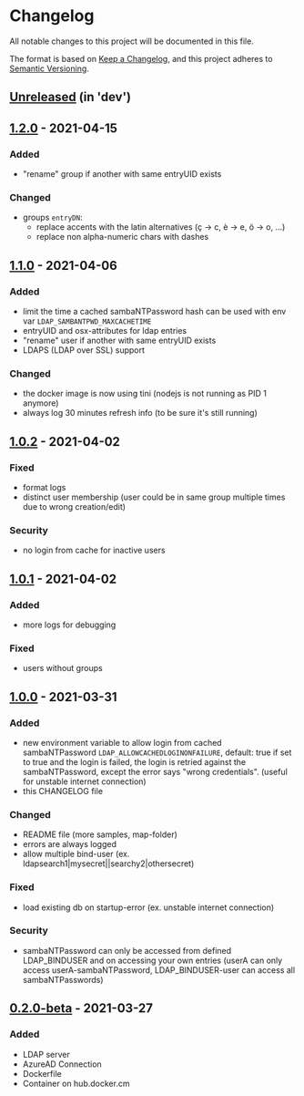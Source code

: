 # Changelog
All notable changes to this project will be documented in this file.

The format is based on [Keep a Changelog](https://keepachangelog.com/en/1.0.0/),
and this project adheres to [Semantic Versioning](https://semver.org/spec/v2.0.0.html).

## [Unreleased] (in 'dev')

## [1.2.0] - 2021-04-15

### Added
- "rename" group if another with same entryUID exists

### Changed
- groups `entryDN`:
  - replace accents with the latin alternatives
   (ç -> c, è -> e, ö -> o, ...)
  - replace non alpha-numeric chars with dashes



## [1.1.0] - 2021-04-06

### Added
- limit the time a cached sambaNTPassword hash can be used with env var `LDAP_SAMBANTPWD_MAXCACHETIME`
- entryUID and osx-attributes for ldap entries
- "rename" user if another with same entryUID exists
- LDAPS (LDAP over SSL) support

### Changed
- the docker image is now using tini (nodejs is not running as PID 1 anymore)
- always log 30 minutes refresh info (to be sure it's still running)


## [1.0.2] - 2021-04-02

### Fixed
- format logs
- distinct user membership (user could be in same group multiple times due to wrong creation/edit)

### Security
- no login from cache for inactive users



## [1.0.1] - 2021-04-02
### Added
- more logs for debugging

### Fixed
- users without groups



## [1.0.0] - 2021-03-31
### Added
- new environment variable to allow login from cached sambaNTPassword
`LDAP_ALLOWCACHEDLOGINONFAILURE`, default: true
if set to true and the login is failed, the login is retried against the sambaNTPassword, except the error says "wrong credentials".
(useful for unstable internet connection)
- this CHANGELOG file

### Changed
- README file (more samples, map-folder)
- errors are always logged
- allow multiple bind-user (ex. ldapsearch1|mysecret||searchy2|othersecret)

### Fixed
- load existing db on startup-error (ex. unstable internet connection)

### Security
- sambaNTPassword can only be accessed from defined LDAP_BINDUSER and on accessing your own entries (userA can only access userA-sambaNTPassword, LDAP_BINDUSER-user can access all sambaNTPasswords)



## [0.2.0-beta] - 2021-03-27
### Added
- LDAP server
- AzureAD Connection
- Dockerfile
- Container on hub.docker.cm


[Unreleased]: https://github.com/ahaenggli/AzureAD-LDAP-wrapper/projects/1
[1.2.0]: https://github.com/ahaenggli/AzureAD-LDAP-wrapper/releases/tag/v1.2.0
[1.1.0]: https://github.com/ahaenggli/AzureAD-LDAP-wrapper/releases/tag/v1.1.0
[1.0.2]: https://github.com/ahaenggli/AzureAD-LDAP-wrapper/releases/tag/v1.0.2
[1.0.1]: https://github.com/ahaenggli/AzureAD-LDAP-wrapper/releases/tag/v1.0.1
[1.0.0]: https://github.com/ahaenggli/AzureAD-LDAP-wrapper/releases/tag/v1.0.0
[0.2.0-beta]: https://github.com/ahaenggli/AzureAD-LDAP-wrapper/releases/tag/v0.2.0-beta